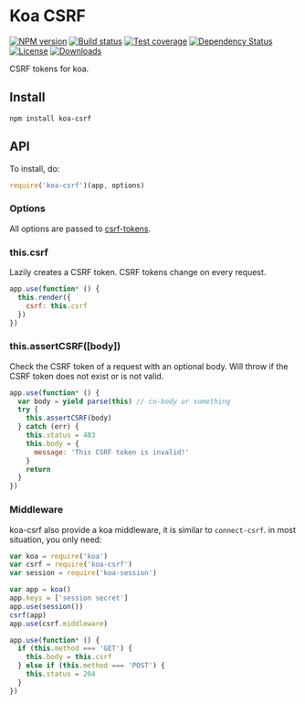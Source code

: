 # Koa CSRF

[![NPM version][npm-image]][npm-url]
[![Build status][travis-image]][travis-url]
[![Test coverage][coveralls-image]][coveralls-url]
[![Dependency Status][david-image]][david-url]
[![License][license-image]][license-url]
[![Downloads][downloads-image]][downloads-url]

CSRF tokens for koa.

## Install

```
npm install koa-csrf
```

## API

To install, do:

```js
require('koa-csrf')(app, options)
```

### Options

All options are passed to [csrf-tokens](https://github.com/expressjs/csrf-tokens).

### this.csrf

Lazily creates a CSRF token.
CSRF tokens change on every request.

```js
app.use(function* () {
  this.render({
    csrf: this.csrf
  })
})
```

### this.assertCSRF([body])

Check the CSRF token of a request with an optional body.
Will throw if the CSRF token does not exist or is not valid.

```js
app.use(function* () {
  var body = yield parse(this) // co-body or something
  try {
    this.assertCSRF(body)
  } catch (err) {
    this.status = 403
    this.body = {
      message: 'This CSRF token is invalid!'
    }
    return
  }
})
```

### Middleware

koa-csrf also provide a koa middleware, it is similar to `connect-csrf`.
in most situation, you only need:

```js
var koa = require('koa')
var csrf = require('koa-csrf')
var session = require('koa-session')

var app = koa()
app.keys = ['session secret']
app.use(session())
csrf(app)
app.use(csrf.middleware)

app.use(function* () {
  if (this.method === 'GET') {
    this.body = this.csrf
  } else if (this.method === 'POST') {
    this.status = 204
  }
})
```

[npm-image]: https://img.shields.io/npm/v/koa-csrf.svg?style=flat-square
[npm-url]: https://npmjs.org/package/koa-csrf
[github-tag]: http://img.shields.io/github/tag/koajs/csrf.svg?style=flat-square
[github-url]: https://github.com/koajs/csrf/tags
[travis-image]: https://img.shields.io/travis/koajs/csrf.svg?style=flat-square
[travis-url]: https://travis-ci.org/koajs/csrf
[coveralls-image]: https://img.shields.io/coveralls/koajs/csrf.svg?style=flat-square
[coveralls-url]: https://coveralls.io/r/koajs/csrf?branch=master
[david-image]: http://img.shields.io/david/koajs/csrf.svg?style=flat-square
[david-url]: https://david-dm.org/koajs/csrf
[license-image]: http://img.shields.io/npm/l/koa-csrf.svg?style=flat-square
[license-url]: LICENSE
[downloads-image]: http://img.shields.io/npm/dm/koa-csrf.svg?style=flat-square
[downloads-url]: https://npmjs.org/package/koa-csrf
